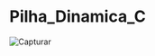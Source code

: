 # Pilha_Dinamica_C
![Capturar](https://user-images.githubusercontent.com/52220244/168830795-d9c0cc27-0566-4b65-9092-4212038ff8e3.JPG)